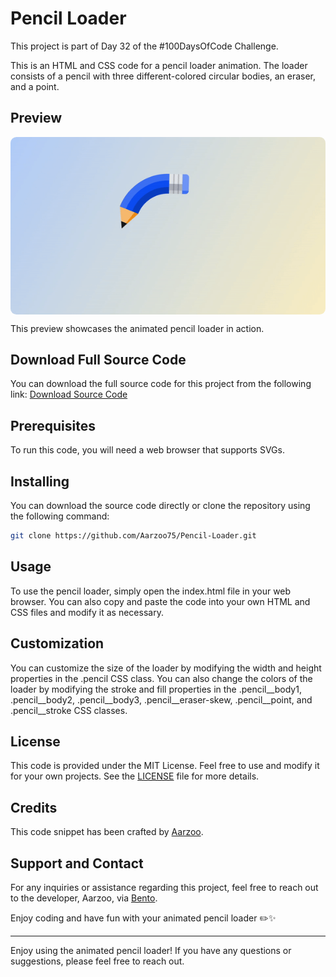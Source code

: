 # Pencil Loader

This project is part of Day 32 of the #100DaysOfCode Challenge.

This is an HTML and CSS code for a pencil loader animation. The loader consists of a pencil with three different-colored circular bodies, an eraser, and a point.

## Preview

<div style="display: flex; align-items: center; justify-content: center; width: 100%; border-radius: 0.6rem;">
    <img src="preview.gif" alt="preview GIF" width="100%" height="100%" style="overflow: none; border-radius: inherit;"/>
</div>

This preview showcases the animated pencil loader in action.

## Download Full Source Code

You can download the full source code for this project from the following link: [Download Source Code](https://t.me/CodeWithAarzoo)

## Prerequisites

To run this code, you will need a web browser that supports SVGs.

## Installing

You can download the source code directly or clone the repository using the following command:

``` bash
git clone https://github.com/Aarzoo75/Pencil-Loader.git
```

## Usage

To use the pencil loader, simply open the index.html file in your web browser. You can also copy and paste the code into your own HTML and CSS files and modify it as necessary.

## Customization

You can customize the size of the loader by modifying the width and height properties in the .pencil CSS class. You can also change the colors of the loader by modifying the stroke and fill properties in the .pencil__body1, .pencil__body2, .pencil__body3, .pencil__eraser-skew, .pencil__point, and .pencil__stroke CSS classes.

## License

This code is provided under the MIT License. Feel free to use and modify it for your own projects. See the [LICENSE](LICENSE) file for more details.

## Credits

This code snippet has been crafted by [Aarzoo](https://twitter.com/withaarzoo).

## Support and Contact

For any inquiries or assistance regarding this project, feel free to reach out to the developer, Aarzoo, via [Bento](https://bento.me/withaarzoo).

Enjoy coding and have fun with your animated pencil loader ✏️✨

---

Enjoy using the animated pencil loader! If you have any questions or suggestions, please feel free to reach out.
